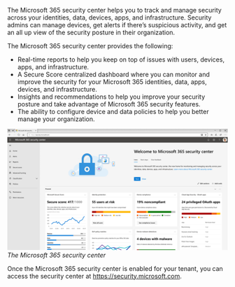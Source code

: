 The Microsoft 365 security center helps you to track and manage security across your identities, data, devices, apps, and infrastructure. Security admins can manage devices, get alerts if there’s suspicious activity, and get an all up view of the security posture in their organization.

The Microsoft 365 security center provides the following: 

- Real-time reports to help you keep on top of issues with users, devices, apps, and infrastructure.
- A Secure Score centralized dashboard where you can monitor and improve the security for your Microsoft 365 identities, data, apps, devices, and infrastructure.
- Insights and recommendations to help you improve your security posture and take advantage of Microsoft 365 security features.
- The ability to configure device and data policies to help you better manage your organization.

![Microsoft 365 Security Center](../media/2-m365-security-center.png)
 *The Microsoft 365 security center*

Once the Microsoft 365 security center is enabled for your tenant, you can access the security center at https://security.microsoft.com.
